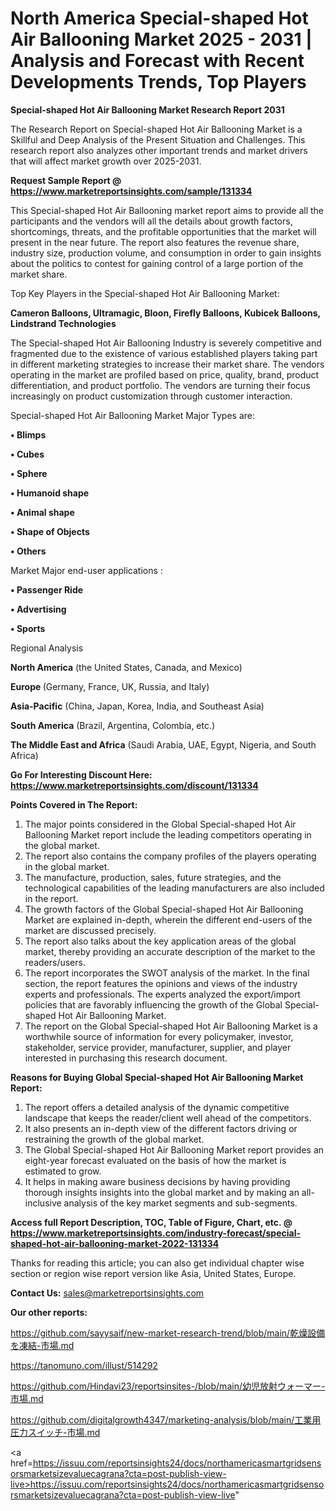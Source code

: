 # North America Special-shaped Hot Air Ballooning Market 2025 - 2031 | Analysis and Forecast with Recent Developments Trends, Top Players

<strong>Special-shaped Hot Air Ballooning Market Research Report 2031</strong>

The Research Report on Special-shaped Hot Air Ballooning Market is a Skillful and Deep Analysis of the Present Situation and Challenges. This research report also analyzes other important trends and market drivers that will affect market growth over 2025-2031.

<strong>Request Sample Report @ <a href=https://www.marketreportsinsights.com/sample/131334>https://www.marketreportsinsights.com/sample/131334</a></strong>

This Special-shaped Hot Air Ballooning market report aims to provide all the participants and the vendors will all the details about growth factors, shortcomings, threats, and the profitable opportunities that the market will present in the near future. The report also features the revenue share, industry size, production volume, and consumption in order to gain insights about the politics to contest for gaining control of a large portion of the market share.

Top Key Players in the Special-shaped Hot Air Ballooning Market:

<strong>Cameron Balloons, Ultramagic, Bloon, Firefly Balloons, Kubicek Balloons, Lindstrand Technologies</strong>

The Special-shaped Hot Air Ballooning Industry is severely competitive and fragmented due to the existence of various established players taking part in different marketing strategies to increase their market share. The vendors operating in the market are profiled based on price, quality, brand, product differentiation, and product portfolio. The vendors are turning their focus increasingly on product customization through customer interaction.

Special-shaped Hot Air Ballooning Market Major Types are:

<strong>• Blimps

• Cubes

• Sphere

• Humanoid shape

• Animal shape

• Shape of Objects

• Others</strong>

Market Major end-user applications :

<strong>• Passenger Ride

• Advertising

• Sports</strong>

Regional Analysis

</u><strong><b>North America</b></strong> (the United States, Canada, and Mexico)

<strong><b>Europe </b></strong>(Germany, France, UK, Russia, and Italy)

<strong><b>Asia-Pacific</b></strong> (China, Japan, Korea, India, and Southeast Asia)

<strong><b>South America</b></strong> (Brazil, Argentina, Colombia, etc.)

<strong><b>The Middle East and Africa</b></strong> (Saudi Arabia, UAE, Egypt, Nigeria, and South Africa)

<strong>Go For Interesting Discount Here: <a href=https://www.marketreportsinsights.com/discount/131334>https://www.marketreportsinsights.com/discount/131334</a></strong>

<strong>Points Covered in The Report:</strong>
<ol>
  <li>The major points considered in the Global Special-shaped Hot Air Ballooning Market report include the leading competitors operating in the global market.</li>
  <li>The report also contains the company profiles of the players operating in the global market.</li>
  <li>The manufacture, production, sales, future strategies, and the technological capabilities of the leading manufacturers are also included in the report.</li>
  <li>The growth factors of the Global Special-shaped Hot Air Ballooning Market are explained in-depth, wherein the different end-users of the market are discussed precisely.</li>
  <li>The report also talks about the key application areas of the global market, thereby providing an accurate description of the market to the readers/users.</li>
  <li>The report incorporates the SWOT analysis of the market. In the final section, the report features the opinions and views of the industry experts and professionals. The experts analyzed the export/import policies that are favorably influencing the growth of the Global Special-shaped Hot Air Ballooning Market.</li>
  <li>The report on the Global Special-shaped Hot Air Ballooning Market is a worthwhile source of information for every policymaker, investor, stakeholder, service provider, manufacturer, supplier, and player interested in purchasing this research document.</li>
</ol>
<strong>Reasons for Buying Global Special-shaped Hot Air Ballooning Market Report:</strong>

<ol>
  <li>The report offers a detailed analysis of the dynamic competitive landscape that keeps the reader/client well ahead of the competitors.</li>
  <li>It also presents an in-depth view of the different factors driving or restraining the growth of the global market.</li>
  <li>The Global Special-shaped Hot Air Ballooning Market report provides an eight-year forecast evaluated on the basis of how the market is estimated to grow.</li>
  <li>It helps in making aware business decisions by having providing thorough insights insights into the global market and by making an all-inclusive analysis of the key market segments and sub-segments.</li>
</ol>
<strong>Access full Report Description, TOC, Table of Figure, Chart, etc. @ <a href=https://www.marketreportsinsights.com/industry-forecast/special-shaped-hot-air-ballooning-market-2022-131334>https://www.marketreportsinsights.com/industry-forecast/special-shaped-hot-air-ballooning-market-2022-131334</a></strong>


Thanks for reading this article; you can also get individual chapter wise section or region wise report version like Asia, United States, Europe.

<strong>Contact Us:</strong>
sales@marketreportsinsights.com

<strong>Our other reports:</strong>

<a href=https://github.com/sayysaif/new-market-research-trend/blob/main/乾燥設備を凍結-市場.md>https://github.com/sayysaif/new-market-research-trend/blob/main/乾燥設備を凍結-市場.md</a>

<a href=https://tanomuno.com/illust/514292>https://tanomuno.com/illust/514292</a>

<a href=https://github.com/Hindavi23/reportsinsites-/blob/main/幼児放射ウォーマー-市場.md>https://github.com/Hindavi23/reportsinsites-/blob/main/幼児放射ウォーマー-市場.md</a>

<a href=https://github.com/digitalgrowth4347/marketing-analysis/blob/main/工業用圧力スイッチ-市場.md>https://github.com/digitalgrowth4347/marketing-analysis/blob/main/工業用圧力スイッチ-市場.md</a>

<a href=https://issuu.com/reportsinsights24/docs/northamericasmartgridsensorsmarketsizevaluecagrana?cta=post-publish-view-live>https://issuu.com/reportsinsights24/docs/northamericasmartgridsensorsmarketsizevaluecagrana?cta=post-publish-view-live</a>"
